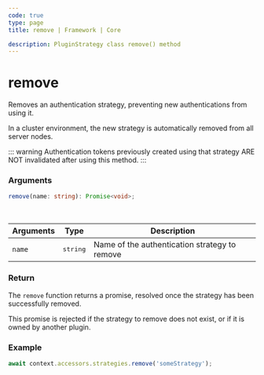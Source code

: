 ```yaml
---
code: true
type: page
title: remove | Framework | Core

description: PluginStrategy class remove() method
---
```


# remove

Removes an authentication strategy, preventing new authentications from using it.

In a cluster environment, the new strategy is automatically removed from all server nodes.

::: warning
Authentication tokens previously created using that strategy ARE NOT invalidated after using this method.
:::

### Arguments

```ts
remove(name: string): Promise<void>;
```

<br/>

| Arguments | Type              | Description                                   |
| --------- | ----------------- | --------------------------------------------- |
| `name`    | <pre>string</pre> | Name of the authentication strategy to remove |

### Return

The `remove` function returns a promise, resolved once the strategy has been successfully removed.

This promise is rejected if the strategy to remove does not exist, or if it is owned by another plugin.

### Example

```js
await context.accessors.strategies.remove('someStrategy');
```